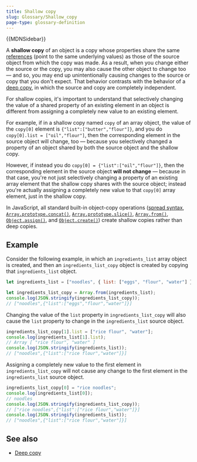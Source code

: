 ```yaml
---
title: Shallow copy
slug: Glossary/Shallow_copy
page-type: glossary-definition
---
```


{{MDNSidebar}}

A **shallow copy** of an object is a copy whose properties share the same [references](https://en.wikipedia.org/wiki/Reference_(computer_science)) (point to the same underlying values) as those of the source object from which the copy was made. As a result, when you change either the source or the copy, you may also cause the other object to change too — and so, you may end up unintentionally causing changes to the source or copy that you don't expect. That behavior contrasts with the behavior of a [deep copy](/en-US/docs/Glossary/Deep_copy), in which the source and copy are completely independent.

For shallow copies, it's important to understand that selectively changing the value of a shared property of an existing element in an object is different from assigning a completely new value to an existing element.

For example, if in a shallow copy named `copy` of an array object, the value of the `copy[0]` element is `{"list":["butter","flour"]}`, and you do `copy[0].list = ["oil","flour"]`, then the corresponding element in the source object will change, too — because you selectively changed a property of an object shared by both the source object and the shallow copy.

However, if instead you do `copy[0] = {"list":["oil","flour"]}`, then the corresponding element in the source object **will not change** — because in that case, you're not just selectively changing a property of an existing array element that the shallow copy shares with the source object; instead you're actually assigning a completely new value to that `copy[0]` array element, just in the shallow copy.

In JavaScript, all standard built-in object-copy operations ([spread syntax](/en-US/docs/Web/JavaScript/Reference/Operators/Spread_syntax), [`Array.prototype.concat()`](/en-US/docs/Web/JavaScript/Reference/Global_Objects/Array/concat), [`Array.prototype.slice()`](/en-US/docs/Web/JavaScript/Reference/Global_Objects/Array/slice), [`Array.from()`](/en-US/docs/Web/JavaScript/Reference/Global_Objects/Array/from), [`Object.assign()`](/en-US/docs/Web/JavaScript/Reference/Global_Objects/Object/assign), and [`Object.create()`](/en-US/docs/Web/JavaScript/Reference/Global_Objects/Object/create)) create shallow copies rather than deep copies.

## Example

Consider the following example, in which an `ingredients_list` array object is created, and then an `ingredients_list_copy` object is created by copying that `ingredients_list` object.

```js
let ingredients_list = ["noodles", { list: ["eggs", "flour", "water"] }];

let ingredients_list_copy = Array.from(ingredients_list);
console.log(JSON.stringify(ingredients_list_copy));
// ["noodles",{"list":["eggs","flour","water"]}]
```

Changing the value of the `list` property in `ingredients_list_copy` will also cause the `list` property to change in the `ingredients_list` source object.

```js
ingredients_list_copy[1].list = ["rice flour", "water"];
console.log(ingredients_list[1].list);
// Array [ "rice flour", "water" ]
console.log(JSON.stringify(ingredients_list));
// ["noodles",{"list":["rice flour","water"]}]
```

Assigning a completely new value to the first element in `ingredients_list_copy` will not cause any change to the first element in the `ingredients_list` source object.

```js
ingredients_list_copy[0] = "rice noodles";
console.log(ingredients_list[0]);
// noodles
console.log(JSON.stringify(ingredients_list_copy));
// ["rice noodles",{"list":["rice flour","water"]}]
console.log(JSON.stringify(ingredients_list));
// ["noodles",{"list":["rice flour","water"]}]
```

## See also

- [Deep copy](/en-US/docs/Glossary/Deep_copy)
